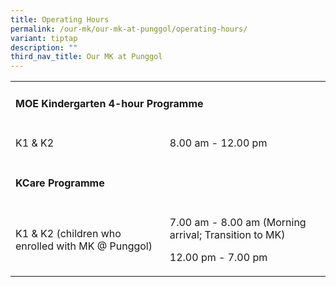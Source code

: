 ```yaml
---
title: Operating Hours
permalink: /our-mk/our-mk-at-punggol/operating-hours/
variant: tiptap
description: ""
third_nav_title: Our MK at Punggol
---
```

<table><tbody><tr><td rowspan="1" colspan="3"><h4>MOE Kindergarten 4-hour Programme</h4></td></tr><tr><td rowspan="1" colspan="1"><p>K1 &amp; K2</p></td><td rowspan="1" colspan="2"><p>8.00 am - 12.00 pm</p></td></tr><tr><td rowspan="1" colspan="3"><h4>KCare Programme</h4></td></tr><tr><td rowspan="1" colspan="1"><p>K1 &amp; K2 (children who enrolled with MK @ Punggol)</p></td><td rowspan="1" colspan="2"><p>7.00 am - 8.00 am (Morning arrival; Transition to MK)</p><p>12.00 pm - 7.00 pm</p></td></tr></tbody></table><p></p>